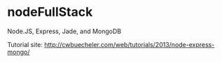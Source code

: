 nodeFullStack
=============

Node.JS, Express, Jade, and MongoDB

Tutorial site: http://cwbuecheler.com/web/tutorials/2013/node-express-mongo/

